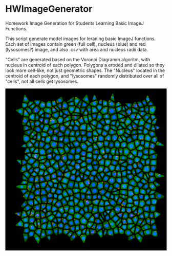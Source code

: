 # HWImageGenerator
Homework Image Generation for Students Learning Basic ImageJ Functions.

This script generate model images for leraning basic ImageJ functions. Each set of images contain green (full cell), nucleus (blue) and red (lysosomes?) image, and also .csv with area and nucleus radii data. 

"Сells" are generated based on the Voronoi Diagramm algoritm, with nucleus in centroid of each polygon. Polygons a eroded and dilated so they look more cell-like, not just geometric shapes. The "Nucleus" located in the centroid of each polygon, and "lysosomes" randomly distributed over all of "cells", not all cells get lysosomes.

![Screenshot](Composite.png)
